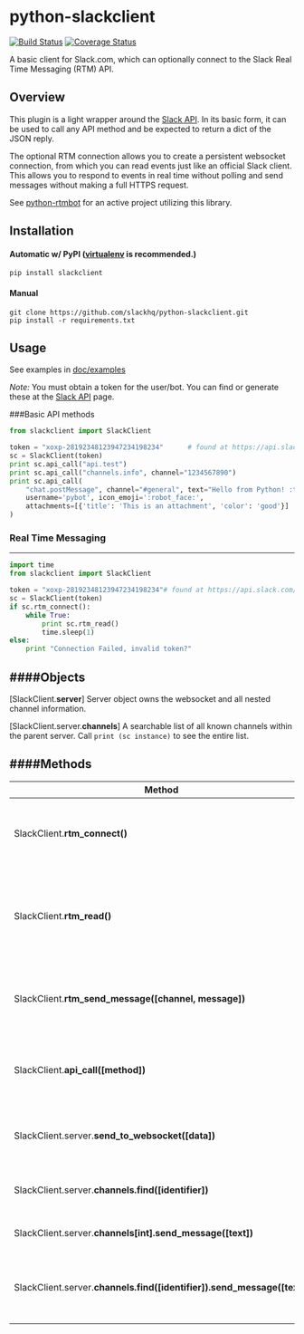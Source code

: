 python-slackclient
================

[![Build Status](https://travis-ci.org/slackhq/python-slackclient.svg?branch=master)](https://travis-ci.org/slackhq/python-slackclient)
[![Coverage Status](https://coveralls.io/repos/github/slackhq/python-slackclient/badge.svg?branch=master)](https://coveralls.io/github/slackhq/python-slackclient?branch=master)

A basic client for Slack.com, which can optionally connect to the Slack Real Time Messaging (RTM) API.

Overview
---------
This plugin is a light wrapper around the [Slack API](https://api.slack.com/). In its basic form, it can be used to call any API method and be expected to return a dict of the JSON reply.

The optional RTM connection allows you to create a persistent websocket connection, from which you can read events just like an official Slack client. This allows you to respond to events in real time without polling and send messages without making a full HTTPS request.

See [python-rtmbot](https://github.com/slackhq/python-rtmbot/) for an active project utilizing this library.

Installation
----------

#### Automatic w/ PyPI ([virtualenv](http://virtualenv.readthedocs.org/en/latest/) is recommended.)

    pip install slackclient

#### Manual

    git clone https://github.com/slackhq/python-slackclient.git
    pip install -r requirements.txt

Usage
-----
See examples in [doc/examples](doc/examples/)

_Note:_ You must obtain a token for the user/bot. You can find or generate these at the [Slack API](https://api.slack.com/web) page.

###Basic API methods

```python
from slackclient import SlackClient

token = "xoxp-28192348123947234198234"      # found at https://api.slack.com/web#authentication
sc = SlackClient(token)
print sc.api_call("api.test")
print sc.api_call("channels.info", channel="1234567890")
print sc.api_call(
    "chat.postMessage", channel="#general", text="Hello from Python! :tada:",
    username='pybot', icon_emoji=':robot_face:',
    attachments=[{'title': 'This is an attachment', 'color': 'good'}]
)
```

### Real Time Messaging
---------
```python
import time
from slackclient import SlackClient

token = "xoxp-28192348123947234198234"# found at https://api.slack.com/web#authentication
sc = SlackClient(token)
if sc.rtm_connect():
    while True:
        print sc.rtm_read()
        time.sleep(1)
else:
    print "Connection Failed, invalid token?"
```

####Objects
-----------

[SlackClient.**server**]
Server object owns the websocket and all nested channel information.

[SlackClient.server.**channels**]
A searchable list of all known channels within the parent server. Call `print (sc instance)` to see the entire list.

####Methods
-----------

| Method | Description |
| ----- | ----- |
| SlackClient.**rtm_connect()** | Connect to a Slack RTM websocket. This is a persistent connection from which you can read events. |
| SlackClient.**rtm_read()** | Read all data from the RTM websocket. Multiple events may be returned, always returns a list [], which is empty if there are no incoming messages. |
| SlackClient.**rtm_send_message([channel, message])** | Sends the text in [message] to [channel], which can be a name or identifier i.e. "#general" or "C182391" |
| SlackClient.**api_call([method])** | Call the Slack method [method]. Arguments can be passed as kwargs, for instance: sc.api_call('users.info', user='U0L85V3B4')_  |
| SlackClient.server.**send_to_websocket([data])** | Send a JSON message directly to the websocket. See RTM documentation for allowed types.|
| SlackClient.server.**channels.find([identifier])** | The identifier can be either name or Slack channel ID. See above for examples. |
| SlackClient.server.**channels[int].send_message([text])** | Send message [text] to [int] channel in the channels list. |
| SlackClient.server.**channels.find([identifier]).send_message([text])** | Send message [text] to channel [identifier], which can be either channel name or ID. Ex "#general" or "C182391" |
